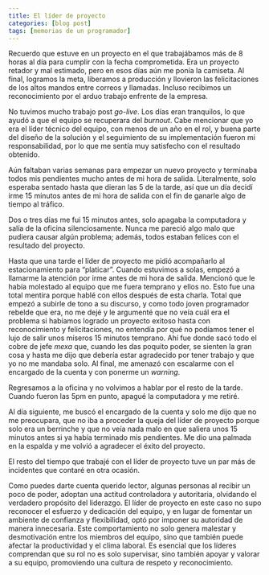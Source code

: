 ```yaml
---
title: El líder de proyecto
categories: [blog post]
tags: [memorias de un programador]
---
```

Recuerdo que estuve en un proyecto en el que trabajábamos más de 8 horas al día para cumplir con la fecha comprometida. Era un proyecto retador y mal estimado, pero en esos días aún me ponía la camiseta. Al final, logramos la meta, liberamos a producción y llovieron las felicitaciones de los altos mandos entre correos y llamadas. Incluso recibimos un reconocimiento por el arduo trabajo enfrente de la empresa.

No tuvimos mucho trabajo post *go-live*. Los días eran tranquilos, lo que ayudó a que el equipo se recuperara del *burnout*. Cabe mencionar que yo era el líder técnico del equipo, con menos de un año en el rol, y buena parte del diseño de la solución y el seguimiento de su implementación fueron mi responsabilidad, por lo que me sentía muy satisfecho con el resultado obtenido.

Aún faltaban varias semanas para empezar un nuevo proyecto y terminaba todos mis pendientes mucho antes de mi hora de salida. Literalmente, solo esperaba sentado hasta que dieran las 5 de la tarde, así que un día decidí irme 15 minutos antes de mi hora de salida con el fin de ganarle algo de tiempo al tráfico.

Dos o tres días me fui 15 minutos antes, solo apagaba la computadora y salía de la oficina silenciosamente. Nunca me pareció algo malo que pudiera causar algún problema; además, todos estaban felices con el resultado del proyecto.

Hasta que una tarde el líder de proyecto me pidió acompañarlo al estacionamiento para “platicar”. Cuando estuvimos a solas, empezó a llamarme la atención por irme antes de mi hora de salida. Mencionó que le había molestado al equipo que me fuera temprano y ellos no. Esto fue una total mentira porque hablé con ellos después de esta charla. Total que empezó a subirle de tono a su discurso, y como todo joven programador rebelde que era, no me dejé y le argumenté que no veía cuál era el problema si habíamos logrado un proyecto exitoso hasta con reconocimiento y felicitaciones, no entendía por qué no podíamos tener el lujo de salir unos míseros 15 minutos temprano. Ahí fue donde sacó todo el cobre de jefe *mexa* que, cuando les das poquito poder, se sienten la gran cosa y hasta me dijo que debería estar agradecido por tener trabajo y que yo no me mandaba solo. Al final, me amenazó con escalarme con el encargado de la cuenta y con ponerme un *warning*.

Regresamos a la oficina y no volvimos a hablar por el resto de la tarde. Cuando fueron las 5pm en punto, apagué la computadora y me retiré.

Al día siguiente, me buscó el encargado de la cuenta y solo me dijo que no me preocupara, que no iba a proceder la queja del líder de proyecto porque solo era un berrinche y que no veía nada malo en que saliera unos 15 minutos antes si ya había terminado mis pendientes. Me dio una palmada en la espalda y me volvió a agradecer el éxito del proyecto.

El resto del tiempo que trabajé con el líder de proyecto tuve un par más de incidentes que contaré en otra ocasión.

Como puedes darte cuenta querido lector, algunas personas al recibir un poco de poder, adoptan una actitud controladora y autoritaria, olvidando el verdadero propósito del liderazgo. El líder de proyecto en este caso no supo reconocer el esfuerzo y dedicación del equipo, y en lugar de fomentar un ambiente de confianza y flexibilidad, optó por imponer su autoridad de manera innecesaria. Este comportamiento no solo genera malestar y desmotivación entre los miembros del equipo, sino que también puede afectar la productividad y el clima laboral. Es esencial que los líderes comprendan que su rol no es solo supervisar, sino también apoyar y valorar a su equipo, promoviendo una cultura de respeto y reconocimiento.

